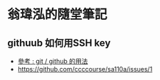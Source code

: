 # 翁瑋泓的隨堂筆記


## githuub 如何用SSH key

* [參考 : git / github 的用法](https://programmermedia.org/root/%E9%99%B3%E9%8D%BE%E8%AA%A0/%E6%8A%80%E8%83%BD/git.md)
* https://github.com/ccccourse/sa110a/issues/1
